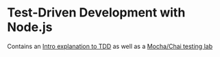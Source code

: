 # Test-Driven Development with Node.js

Contains an <a href="">Intro explanation to TDD</a> as well as a <a href="">Mocha/Chai testing lab</a>
